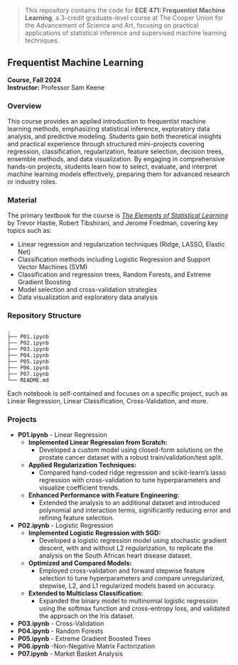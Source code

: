 

> This repository contains the code for **ECE 471: Frequentist Machine Learning**, a 3-credit graduate-level course at The Cooper Union for the Advancement of Science and Art, focusing on practical applications of statistical inference and supervised machine learning techniques.

## Frequentist Machine Learning
**Course, Fall 2024**  
**Instructor:** Professor Sam Keene

### Overview

This course provides an applied introduction to frequentist machine learning methods, emphasizing statistical inference, exploratory data analysis, and predictive modeling. Students gain both theoretical insights and practical experience through structured mini-projects covering regression, classification, regularization, feature selection, decision trees, ensemble methods, and data visualization. By engaging in comprehensive hands-on projects, students learn how to select, evaluate, and interpret machine learning models effectively, preparing them for advanced research or industry roles.


### Material

The primary textbook for the course is [*The Elements of Statistical Learning*](https://www.goodreads.com/book/show/148009.The_Elements_of_Statistical_Learning) by Trevor Hastie, Robert Tibshirani, and Jerome Friedman, covering key topics such as:

- Linear regression and regularization techniques (Ridge, LASSO, Elastic Net)
- Classification methods including Logistic Regression and Support Vector Machines (SVM)
- Classification and regression trees, Random Forests, and Extreme Gradient Boosting
- Model selection and cross-validation strategies
- Data visualization and exploratory data analysis



### Repository Structure

```
.
├── P01.ipynb
├── P02.ipynb
├── P03.ipynb
├── P04.ipynb
├── P05.ipynb
├── P06.ipynb
├── P07.ipynb
└── README.md
```

Each notebook is self-contained and focuses on a specific project, such as Linear Regression, Linear Classification, Cross-Validation, and more.


### Projects

- **P01.ipynb** - Linear Regression  
    - **Implemented Linear Regression from Scratch:** 
        - Developed a custom model using closed-form solutions on the prostate cancer dataset with a robust train/validation/test split.  
    - **Applied Regularization Techniques:** 
        - Compared hand-coded ridge regression and scikit-learn’s lasso regression with cross-validation to tune hyperparameters and visualize coefficient trends.  
    - **Enhanced Performance with Feature Engineering:** 
        - Extended the analysis to an additional dataset and introduced polynomial and interaction terms, significantly reducing error and refining feature selection.
- **P02.ipynb** - Logistic Regression  
    - **Implemented Logistic Regression with SGD:** 
        - Developed a logistic regression model using stochastic gradient descent, with and without L2 regularization, to replicate the analysis on the South African heart disease dataset.  
    - **Optimized and Compared Models:** 
        - Employed cross-validation and forward stepwise feature selection to tune hyperparameters and compare unregularized, stepwise, L2, and L1 regularized models based on accuracy.  
    - **Extended to Multiclass Classification:** 
        - Expanded the binary model to multinomial logistic regression using the softmax function and cross-entropy loss, and validated the approach on the Iris dataset.
- **P03.ipynb** - Cross-Validation
- **P04.ipynb** - Random Forests
- **P05.ipynb** - Extreme Gradient Boosted Trees
- **P06.ipynb** -Non-Negative Matrix Factorization
- **P07.ipynb** - Market Basket Analysis


